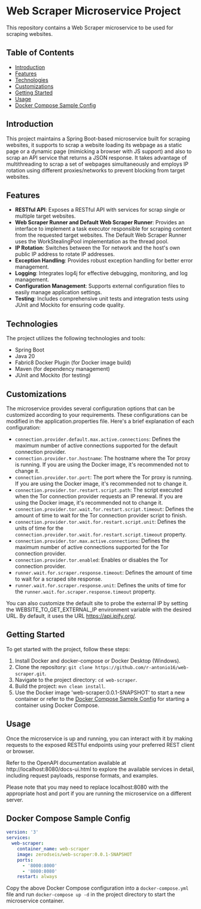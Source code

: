 # Web Scraper Microservice Project

This repository contains a Web Scraper microservice to be used for scraping websites.

## Table of Contents

- [Introduction](#introduction)
- [Features](#features)
- [Technologies](#technologies)
- [Customizations](#customizations)
- [Getting Started](#getting-started)
- [Usage](#usage)
- [Docker Compose Sample Config](#docker-compose-sample-config)

## Introduction

This project maintains a Spring Boot-based microservice built for scraping websites, it supports to scrap a website loading its webpage as a static page or a dynamic page (mimicking a browser with JS support) and also to scrap an API service that returns a JSON response.
It takes advantage of multithreading to scrap a set of webpages simultaneously and employs IP rotation using different proxies/networks to prevent blocking from target websites.

## Features

- **RESTful API**: Exposes a RESTful API with services for scrap single or multiple target websites.
- **Web Scraper Runner and Default Web Scraper Runner**: Provides an interface to implement a task executor responsible for scraping content from the requested target websites. The Default Web Scraper Runner uses the WorkStealingPool implementation as the thread pool.
- **IP Rotation**: Switches between the Tor network and the host's own public IP address to rotate IP addresses.
- **Exception Handling**: Provides robust exception handling for better error management.
- **Logging**: Integrates log4j for effective debugging, monitoring, and log management.
- **Configuration Management**: Supports external configuration files to easily manage application settings.
- **Testing**: Includes comprehensive unit tests and integration tests using JUnit and Mockito for ensuring code quality.

## Technologies

The project utilizes the following technologies and tools:

- Spring Boot
- Java 20
- Fabric8 Docker Plugin (for Docker image build)
- Maven (for dependency management)
- JUnit and Mockito (for testing)

## Customizations

The microservice provides several configuration options that can be customized according to your requirements. These configurations can be modified in the application.properties file. Here's a brief explanation of each configuration:

- `connection.provider.default.max.active.connections`: Defines the maximum number of active connections supported for the default connection provider.
- `connection.provider.tor.hostname`: The hostname where the Tor proxy is running. If you are using the Docker image, it's recommended not to change it.
- `connection.provider.tor.port`: The port where the Tor proxy is running. If you are using the Docker image, it's recommended not to change it.
- `connection.provider.tor.restart.script.path`: The script executed when the Tor connection provider requests an IP renewal. If you are using the Docker image, it's recommended not to change it.
- `connection.provider.tor.wait.for.restart.script.timeout`: Defines the amount of time to wait for the Tor connection provider script to finish.
- `connection.provider.tor.wait.for.restart.script.unit`: Defines the units of time for the `connection.provider.tor.wait.for.restart.script.timeout` property.
- `connection.provider.tor.max.active.connections`: Defines the maximum number of active connections supported for the Tor connection provider.
- `connection.provider.tor.enabled`: Enables or disables the Tor connection provider.
- `runner.wait.for.scraper.response.timeout`: Defines the amount of time to wait for a scraped site response.
- `runner.wait.for.scraper.response.unit`: Defines the units of time for the `runner.wait.for.scraper.response.timeout` property.

You can also customize the default site to probe the external IP by setting the WEBSITE_TO_GET_EXTERNAL_IP environment variable with the desired URL. By default, it uses the URL https://api.ipify.org/.


## Getting Started

To get started with the project, follow these steps:

1. Install Docker and docker-compose or Docker Desktop (Windows).
2. Clone the repository: `git clone https://github.com/r-antonio16/web-scraper.git`.
3. Navigate to the project directory: `cd web-scraper`.
4. Build the project: `mvn clean install`.
5. Use the Docker image 'web-scraper:0.0.1-SNAPSHOT' to start a new container or refer to the [Docker Compose Sample Config](#docker-compose-sample-config) for starting a container using Docker Compose.

## Usage

Once the microservice is up and running, you can interact with it by making requests to the exposed RESTful endpoints using your preferred REST client or browser. 

Refer to the OpenAPI documentation available at http://localhost:8080/docs-ui.html to explore the available services in detail, including request payloads, response formats, and examples.

Please note that you may need to replace localhost:8080 with the appropriate host and port if you are running the microservice on a different server.

## Docker Compose Sample Config

```yaml
version: '3'
services:
  web-scraper:
    container_name: web-scraper
    image: zerodseis/web-scraper:0.0.1-SNAPSHOT
    ports:
      - '8000:8000'
      - '8080:8080'
    restart: always
```

Copy the above Docker Compose configuration into a `docker-compose.yml` file and run `docker-compose up -d` in the project directory to start the microservice container.